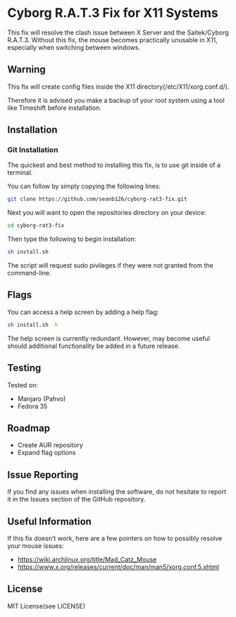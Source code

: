 # Cyborg R.A.T.3 Fix for X11 Systems
This fix will resolve the clash issue between X Server and the Saitek/Cyborg R.A.T.3. Without this fix, the mouse becomes practically unusable in X11, especially when switching between windows.

## Warning
This fix will create config files inside the X11 directory(/etc/X11/xorg.conf.d/).

Therefore it is advised you make a backup of your root system using a tool like Timeshift
before installation.

## Installation

### Git Installation
The quickest and best method to installing this fix, is to use git inside of a terminal.

You can follow by simply copying the following lines:

```bash
git clone https://github.com/seanb126/cyborg-rat3-fix.git
```

Next you will want to open the repositories directory on your device:

```bash
cd cyborg-rat3-fix
```

Then type the following to begin installation:

```bash
sh install.sh
```
The script will request sudo pivileges if they were not granted from the command-line.

## Flags
You can access a help screen by adding a help flag:
```bash
sh install.sh -h
```
The help screen is currently redundant. However, may become useful should additional
functionality be added in a future release.

## Testing
Tested on:
- Manjaro (Pahvo)
- Fedora 35

## Roadmap
- Create AUR repository
- Expand flag options

## Issue Reporting
If you find any issues when installing the software, do not hesitate to report it in the Issues
section of the GitHub repository.

## Useful Information
If this fix doesn't work, here are a few pointers on how to possibly resolve your mouse issues:
- https://wiki.archlinux.org/title/Mad_Catz_Mouse
- https://www.x.org/releases/current/doc/man/man5/xorg.conf.5.xhtml


## License
MIT License(see LICENSE)
